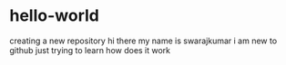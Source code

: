 # hello-world
creating a new repository
hi there
my name is swarajkumar i am new to github
just trying to learn how does it work
